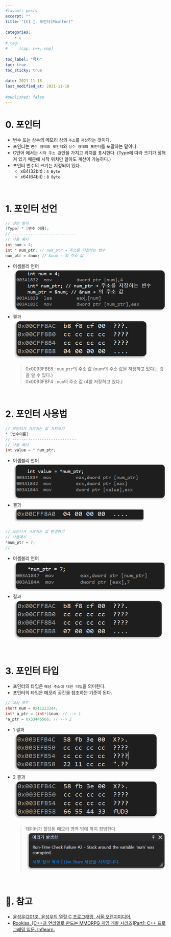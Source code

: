 ```yaml
---
#layout: posts
excerpt: ""
title: "[C] 📂. 포인터(Pointer)"

categories:
    - c
# tag:
#     [cpp, c++, oop]

toc_label: "목차"
toc: true
toc_sticky: true

date: 2021-11-18
last_modified_at: 2021-11-18

#published: false
---
```


# 0. 포인터
- 변수 또는 상수의 메모리 상의 `주소`를 `저장`하는 것이다.
- 포인터는 `변수 형태의 포인터`와 `상수 형태의 포인터`를 포괄하는 말이다.
- C언어 에서는 `시작 주소 값`만을 가지고 위치를 표시한다. (Type에 따라 크기가 정해져 있기 때문에 시작 위치만 알아도 계산이 가능하다.)
- 포인터 변수의 크기는 지정되어 있다.
  - x84(32bit) : `4 Byte`
  - x64(64bit) : `8 Byte`

<br>

# 1. 포인터 선언
```c
// 선언 형식
[Type] * [변수 이름];
// ----------------------------
// 사용 예시
int num = 4;
int * num_ptr; // num_ptr → 주소를 저장하는 변수
num_ptr = &num; // &num → 의 주소 값
```

- 어셈블리 언어  
  ![image](../../assets/images/c_img/1_pointer/setptr_assembly.png)
- 결과   
  ![image](../../assets/images/c_img/1_pointer/setptr_result.png)
  > 0x0093FBE8 : `num_ptr`의 주소 값 (num의 주소 값을 저장하고 있다는 것을 알 수 있다.)  
  > 0x0093FBF4 : `num`의 주소 값 (4를 저장하고 있다.)

<br>

# 2. 포인터 사용법
```c
// 포인터가 가르키는 값 가져오기
* [변수이름]
// ----------------------------
// 사용 예시
int value = * num_ptr;
```
- 어셈블리 언어  
  ![image](../../assets/images/c_img/1_pointer/getptr_assembly.png)
- 결과  
   ![image](../../assets/images/c_img/1_pointer/getptr_result.png)


```c
// 포인터가 가르키는 값 변경하기
// 사용예시
*num_ptr = 7;
// 
```
- 어셈블리 언어  
 ![image](../../assets/images/c_img/1_pointer/changeptr_assembly.png)
- 결과  
 ![image](../../assets/images/c_img/1_pointer/changeptr_result.png)

<br>

# 3. 포인터 타입
- 포인터의 타입은 `해당 주소에 대한 타입`을 의미한다.
- 포인터의 타입은 메모리 공간을 참조하는 기준이 된다.

```c
// 예시 코드
short num = 0x11223344;
int* a_ptr = (int*)&num; // --> 1
*a_ptr = 0x33445566; // --> 2
```
  - 1 결과  
    ![image](../../assets/images/c_img/1_pointer/short_result.png)
  - 2 결과
    ![image](../../assets/images/c_img/1_pointer/int_result.png)
    > 데이터가 할당된 메모리 영역 밖에 까지 침범한다.
    > ![image](../../assets/images/c_img/1_pointer/error.png)

<br>

# 📑. 참고
* [윤성우(2013). 윤성우의 열혈 C 프로그래밍. 서울:오렌지미디어.](https://www.orentec.co.kr/booklist/C_BASIC_2/book_sub1.php)
* [Rookiss. [C++과 언리얼로 만드는 MMORPG 게임 개발 시리즈]Part1: C++ 프로그래밍 입문. Inflearn.](https://www.inflearn.com/course/%EC%96%B8%EB%A6%AC%EC%96%BC-3d-mmorpg-1/dashboard)
